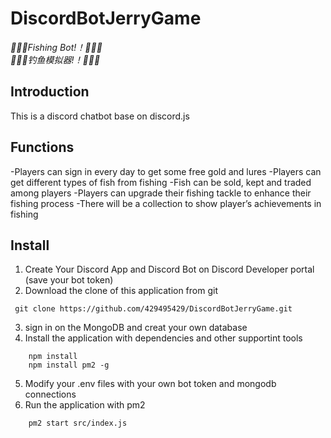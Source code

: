 ﻿# DiscordBotJerryGame

_:tada::tada::tada:Fishing Bot!！:tada::tada::tada:_<br>
_:tada::tada::tada:钓鱼模拟器!！:tada::tada::tada:_

## Introduction

This is a discord chatbot base on discord.js

## Functions

  -Players can sign in every day to get some free gold and lures
  -Players can get different types of fish from fishing
  -Fish can be sold, kept and traded among players
  -Players can upgrade their fishing tackle to enhance their fishing process
  -There will be a collection to show player’s achievements in fishing

## Install

1. Create Your Discord App and Discord Bot on Discord Developer portal (save your bot token)
2. Download the clone of this application from git
```
 git clone https://github.com/429495429/DiscordBotJerryGame.git
```
3. sign in on the MongoDB and creat your own database
4. Install the application with dependencies and other supportint tools
```
    npm install
    npm install pm2 -g
```
5. Modify your .env files with your own bot token and mongodb connections
6. Run the application with pm2
```
    pm2 start src/index.js
```
